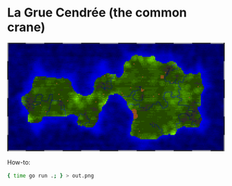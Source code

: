 # La Grue Cendrée (the common crane)

![a pixel art world map](./lgc.png)

How-to:
```bash
{ time go run .; } > out.png
```
